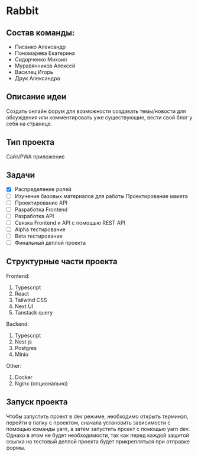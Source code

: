 # Rabbit
## Состав команды:
<ul>
<li>  Писанко Александр</li>
<li>Пономарева Екатерина</li>
<li>Сидорченко Михаил</li>
<li>Муравянников Алексей</li>
<li>Василец Игорь</li>
<li>Друк Александра</li>  
</ul>

## Описание идеи
Создать онлайн форум для возможности создавать темы/новости для обсуждения или комментировать уже существующие, вести свой блог у себя на странице. 

## Тип проекта
Сайт/PWA приложение

## Задачи
- [x] Распределение ролей
- [ ] Изучение базовых материалов для работы Проектирование макета
- [ ] Проектирование API
- [ ] Разработка Frontend
- [ ] Разработка API
- [ ] Связка Frontend и API с помощью REST API
- [ ] Alpha тестирование
- [ ] Beta тестирование
- [ ] Финальный деплой проекта

## Структурные части проекта
Frontend:
1. Typescript
2. React
3. Tailwind CSS
4. Next UI
5. Tanstack query

Backend:
1. Typescript
2. Nest js
3. Postgres
4. Minio

Other:
1. Docker
2. Nginx (опционально)

## Запуск проекта
Чтобы запустить проект в dev режиме, необходимо открыть терминал, перейти в папку с проектом, сначала установить зависимости с помощью команды yarn, а затем запустить проект с помощью yarn dev. Однако в этом не будет необходимости, так как перед каждой защитой ссылка на тестовый деплой проекта будет прикрепляться при отправке формы. 
